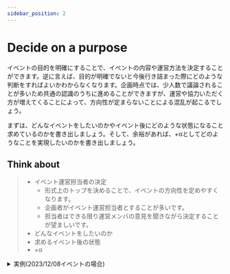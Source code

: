 ```yaml
---
sidebar_position: 2
---
```


# Decide on a purpose

イベントの目的を明確にすることで、イベントの内容や運営方法を決定することができます。逆に言えば、目的が明確でないと今後行き詰まった際にどのような判断をすればよいかわからなくなります。企画時点では、少人数で議論されることが多いため共通の認識のうちに進めることができますが、運営や協力いただく方が増えてくることによって、方向性が定まらないことによる混乱が起こるでしょう。

まずは、どんなイベントをしたいのかやイベント後にどのような状態になること求めているのかを書き出しましょう。そして、余裕があれば、+αとしてどのようなことを実現したいのかを書き出しましょう。

## Think about

> - イベント運営担当者の決定
>   - 形式上のトップを決めることで、イベントの方向性を定めやすくなります。
>   - 企画者がイベント運営担当者とすることが多いです。
>   - 担当者はできる限り運営メンバの意見を聞きながら決定することが望ましいです。
> - どんなイベントをしたいのか
> - 求めるイベント後の状態
> - +α

<details>
  <summary>実例(2023/12/08イベントの場合)</summary>
  <div>
    ### イベント運営担当者の決定

    企画者(つるるん)がイベント運営担当者とする。

    ### どんなイベントをしたいのか

    NostrとBlueskyの2つのコミュニティの交流を深め、それぞれのコミュニティのメンバーがお互いのコミュニティに参加するきっかけを作りたい。

    ### 求めるイベント後の状態

    お互いのコミュニティのメンバーがお互いのコミュニティに参加するきっかけができていて欲しい。

    ### +α

    このオフラインイベントをきっかけに[四谷ラボ](https://428lab.net/)でのイベント運営ノウハウを蓄積・共有したい。
  </div>
</details>
